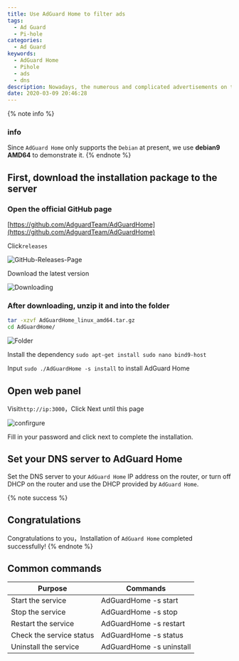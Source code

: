 ```yaml
---
title: Use AdGuard Home to filter ads
tags:
  - Ad Guard
  - Pi-hole
categories:
  - Ad Guard
keywords:
  - AdGuard Home
  - Pihole
  - ads
  - dns
description: Nowadays, the numerous and complicated advertisements on the Internet seriously disturb our pleasure when surfing the Internet. Why not install AdGuard Home to filter the advertisements at home?
date: 2020-03-09 20:46:28
---
```


{% note info %}
### info
Since `AdGuard Home` only supports the `Debian` at present, we use  **debian9 AMD64** to demonstrate it.
{% endnote %}

## First, download the installation package to the server
### Open the official GitHub page
[https://github.com/AdguardTeam/AdGuardHome](https://github.com/AdguardTeam/AdGuardHome)

Click`releases`

![GitHub-Releases-Page](https://assets.bmyjacks.cn/img/20200309194654.png?x-oss-process=style/style)

Download the latest version

![Downloading](https://assets.bmyjacks.cn/img/20200309194854.png?x-oss-process=style/style)

### After downloading, unzip it and into the folder
```bash
tar -xzvf AdGuardHome_linux_amd64.tar.gz
cd AdGuardHome/
```

![Folder](https://assets.bmyjacks.cn/img/20200309201502.png?x-oss-process=style/style)

Install the dependency `sudo apt-get install sudo nano bind9-host`

Input `sudo ./AdGuardHome -s install` to install AdGuard Home

## Open web panel
Visit`http://ip:3000`，Click Next until this page

![confirgure](https://assets.bmyjacks.cn/img/20200309202015.png?x-oss-process=style/style)

Fill in your password and click next to complete the installation.

## Set your DNS server to AdGuard Home
Set the DNS server to your `AdGuard Home` IP address on the router, or turn off DHCP on the router and use the DHCP provided by `AdGuard Home`.

{% note success %}
## Congratulations
Congratulations to you，Installation of `AdGuard Home` completed successfully!
{% endnote %}

## Common commands
| Purpose                  | Commands                 |
| ------------------------ | ------------------------ |
| Start the service        | AdGuardHome -s start     |
| Stop the service         | AdGuardHome -s stop      |
| Restart the service      | AdGuardHome -s restart   |
| Check the service status | AdGuardHome -s status    |
| Uninstall the service    | AdGuardHome -s uninstall |
